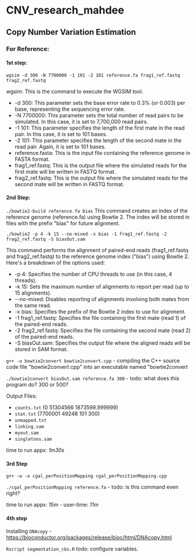 # CNV_research_mahdee

## Copy Number Variation Estimation

### For Reference:

#### 1st step:

`wgsim -d 300 -N 7700000 -1 101 -2 101 reference.fa frag1_ref.fastq frag2_ref.fastq`

wgsim: This is the command to execute the WGSIM tool.
- -d 300: This parameter sets the base error rate to 0.3% (or 0.003) per base, representing the sequencing error rate.
- -N 7700000: This parameter sets the total number of read pairs to be simulated. In this case, it is set to 7,700,000 read pairs.
- -1 101: This parameter specifies the length of the first mate in the read pair. In this case, it is set to 101 bases.
- -2 101: This parameter specifies the length of the second mate in the read pair. Again, it is set to 101 bases.
- reference.fasta: This is the input file containing the reference genome in FASTA format.
- frag1_ref.fastq: This is the output file where the simulated reads for the first mate will be written in FASTQ format.
- frag2_ref.fastq: This is the output file where the simulated reads for the second mate will be written in FASTQ format.

#### 2nd Step:

`./bowtie2-build reference.fa bias`
This command creates an index of the reference genome (reference.fa) using Bowtie 2. The index will be stored in files with the prefix "bias" for future alignment.

`./bowtie2 -p 4 -k 15 --no-mixed -x bias -1 frag1_ref.fastq -2 frag2_ref.fastq -S biasOut.sam`

This command performs the alignment of paired-end reads (frag1_ref.fastq and frag2_ref.fastq) to the reference genome index ("bias") using Bowtie 2. Here's a breakdown of the options used:

- -p 4: Specifies the number of CPU threads to use (in this case, 4 threads).
- -k 15: Sets the maximum number of alignments to report per read (up to 15 alignments).
- --no-mixed: Disables reporting of alignments involving both mates from the same read.
- -x bias: Specifies the prefix of the Bowtie 2 index to use for alignment.
- -1 frag1_ref.fastq: Specifies the file containing the first mate (read 1) of the paired-end reads.
- -2 frag2_ref.fastq: Specifies the file containing the second mate (read 2) of the paired-end reads.
- -S biasOut.sam: Specifies the output file where the aligned reads will be stored in SAM format.


`g++ -o bowtie2convert bowtie2convert.cpp` - compiling the C++ source code file "bowtie2convert.cpp" into an executable named "bowtie2convert 

`./bowtie2convert biasOut.sam reference.fa 300` - todo: what does this program do? 300 or 500?

Output Files: 
- `counts.txt` (0 51304566 1873599.999999)
- `stat.txt` (7700001 49248 101 300)
- `unmapped.txt`
- `linking.sam`
- `myout.sam`
- `singletons.sam`

time to run appx: *1m30s*

#### 3rd Step

`g++ -w -o cgal_perPositionMapping cgal_perPositionMapping.cpp`

`./cgal_perPositionMapping reference.fa` - todo: is this command even right? 

time to run appx: *15m* - user-time: *11m*


#### 4th step

Installing `DNAcopy` - https://bioconductor.org/packages/release/bioc/html/DNAcopy.html

`Rscript segmentation_cbs.R` todo: configure variables.

